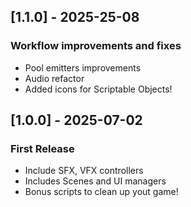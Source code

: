 ## [1.1.0] - 2025-25-08
### Workflow improvements and fixes
- Pool emitters improvements
- Audio refactor
- Added icons for Scriptable Objects!

## [1.0.0] - 2025-07-02
### First Release
- Include SFX, VFX controllers
- Includes Scenes and UI managers
- Bonus scripts to clean up yout game!